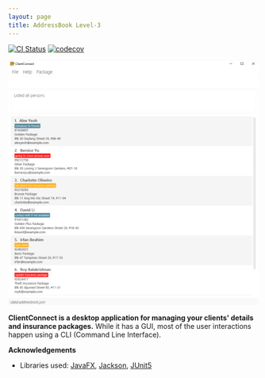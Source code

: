 ```yaml
---
layout: page
title: AddressBook Level-3
---
```


[![CI Status](https://github.com/AY2122S2-CS2103-W17-3/tp/workflows/Java%20CI/badge.svg)](https://github.com/AY2122S2-CS2103-W17-3/tp/actions)
[![codecov](https://codecov.io/gh/AY2122S2-CS2103-W17-3/tp/branch/master/graph/badge.svg?token=P5HULHGOU5)](https://codecov.io/gh/AY2122S2-CS2103-W17-3/tp)

![Ui](images/Ui.png)

**ClientConnect is a desktop application for managing your clients' details and insurance packages.** While it has a GUI, most of the user interactions happen using a CLI (Command Line Interface).

**Acknowledgements**

* Libraries used: [JavaFX](https://openjfx.io/), [Jackson](https://github.com/FasterXML/jackson), [JUnit5](https://github.com/junit-team/junit5)
